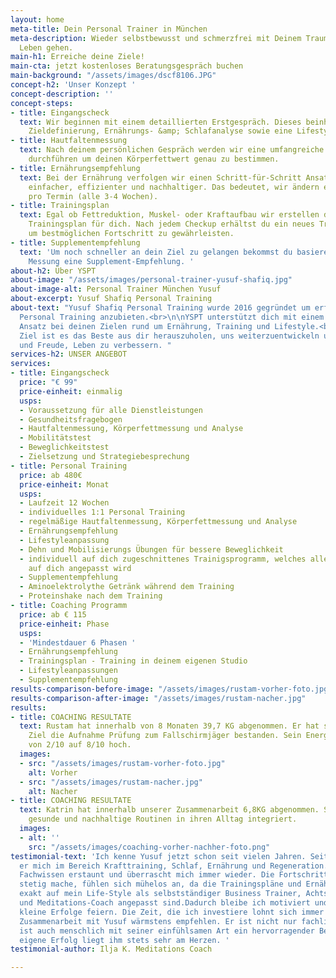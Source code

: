 ```yaml
---
layout: home
meta-title: Dein Personal Trainer in München
meta-description: Wieder selbstbewusst und schmerzfrei mit Deinem Traumkörper durchs
  Leben gehen.
main-h1: Erreiche deine Ziele!
main-cta: jetzt kostenloses Beratungsgespräch buchen
main-background: "/assets/images/dscf8106.JPG"
concept-h2: 'Unser Konzept '
concept-description: ''
concept-steps:
- title: Eingangscheck
  text: Wir beginnen mit einem detaillierten Erstgespräch. Dieses beinhaltet eine
    Zieldefinierung, Ernährungs- &amp; Schlafanalyse sowie eine Lifestyle-Optimierung.
- title: Hautfaltenmessung
  text: Nach deinem persönlichen Gespräch werden wir eine umfangreiche YPSI Hautfaltenmessung
    durchführen um deinen Körperfettwert genau zu bestimmen.
- title: Ernährungsempfehlung
  text: Bei der Ernährung verfolgen wir einen Schritt-für-Schritt Ansatz. Dies ist
    einfacher, effizienter und nachhaltiger. Das bedeutet, wir ändern eine Mahlzeit
    pro Termin (alle 3-4 Wochen).
- title: Trainingsplan
  text: Egal ob Fettreduktion, Muskel- oder Kraftaufbau wir erstellen den passenden
    Trainingsplan für dich. Nach jedem Checkup erhältst du ein neues Trainingsprogramm
    um bestmöglichen Fortschritt zu gewährleisten.
- title: Supplementempfehlung
  text: 'Um noch schneller an dein Ziel zu gelangen bekommst du basierend auf deiner
    Messung eine Supplement-Empfehlung. '
about-h2: Über YSPT
about-image: "/assets/images/personal-trainer-yusuf-shafiq.jpg"
about-image-alt: Personal Trainer München Yusuf
about-excerpt: Yusuf Shafiq Personal Training
about-text: "Yusuf Shafiq Personal Training wurde 2016 gegründet um erfolgsorientiertes
  Personal Training anzubieten.<br>\n\nYSPT unterstützt dich mit einem ganzheitlichen
  Ansatz bei deinen Zielen rund um Ernährung, Training und Lifestyle.<br>\n\nUnser
  Ziel ist es das Beste aus dir herauszuholen, uns weiterzuentwickeln und mit Spaß
  und Freude, Leben zu verbessern. "
services-h2: UNSER ANGEBOT
services:
- title: Eingangscheck
  price: "€ 99"
  price-einheit: einmalig
  usps:
  - Voraussetzung für alle Dienstleistungen
  - Gesundheitsfragebogen
  - Hautfaltenmessung, Körperfettmessung und Analyse
  - Mobilitätstest
  - Beweglichkeitstest
  - Zielsetzung und Strategiebesprechung
- title: Personal Training
  price: ab 480€
  price-einheit: Monat
  usps:
  - Laufzeit 12 Wochen
  - individuelles 1:1 Personal Training
  - regelmäßige Hautfaltenmessung, Körperfettmessung und Analyse
  - Ernährungsempfehlung
  - Lifestyleanpassung
  - Dehn und Mobilisierungs Übungen für bessere Beweglichkeit
  - individuell auf dich zugeschnittenes Trainigsprogramm, welches alle 3-4 Wochen
    auf dich angepasst wird
  - Supplementempfehlung
  - Aminoelektrolythe Getränk während dem Training
  - Proteinshake nach dem Training
- title: Coaching Programm
  price: ab € 115
  price-einheit: Phase
  usps:
  - 'Mindestdauer 6 Phasen '
  - Ernährungsempfehlung
  - Trainingsplan - Training in deinem eigenen Studio
  - Lifestyleanpassungen
  - Supplementempfehlung
results-comparison-before-image: "/assets/images/rustam-vorher-foto.jpg"
results-comparison-after-image: "/assets/images/rustam-nacher.jpg"
results:
- title: COACHING RESULTATE
  text: Rustam hat innerhalb von 8 Monaten 39,7 KG abgenommen. Er hat sein großes
    Ziel die Aufnahme Prüfung zum Fallschirmjäger bestanden. Sein Energielevel ist
    von 2/10 auf 8/10 hoch.
  images:
  - src: "/assets/images/rustam-vorher-foto.jpg"
    alt: Vorher
  - src: "/assets/images/rustam-nacher.jpg"
    alt: Nacher
- title: COACHING RESULTATE
  text: Katrin hat innerhalb unserer Zusammenarbeit 6,8KG abgenommen. Sie hat neue
    gesunde und nachhaltige Routinen in ihren Alltag integriert.
  images:
  - alt: ''
    src: "/assets/images/coaching-vorher-nachher-foto.png"
testimonial-text: 'Ich kenne Yusuf jetzt schon seit vielen Jahren. Seit 2020 begleitet
  er mich im Bereich Krafttraining, Schlaf, Ernährung und Regeneration. Sein außergewöhnliches
  Fachwissen erstaunt und überrascht mich immer wieder. Die Fortschritte, die ich
  stetig mache, fühlen sich mühelos an, da die Trainingspläne und Ernährungstipps
  exakt auf mein Life-Style als selbstständiger Business Trainer, Achtsamkeits-Trainer
  und Meditations-Coach angepasst sind.Dadurch bleibe ich motiviert und kann so regelmäßig
  kleine Erfolge feiern. Die Zeit, die ich investiere lohnt sich immer! Ich kann die
  Zusammenarbeit mit Yusuf wärmstens empfehlen. Er ist nicht nur fachlich top, er
  ist auch menschlich mit seiner einfühlsamen Art ein hervorragender Begleiter. Der
  eigene Erfolg liegt ihm stets sehr am Herzen. '
testimonial-author: Ilja K. Meditations Coach

---
```

